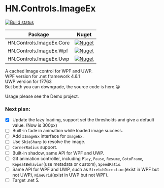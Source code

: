 ﻿# HN.Controls.ImageEx
[![Build status](https://github.com/h82258652/HN.Controls.ImageEx/workflows/CI/badge.svg)](https://github.com/h82258652/HN.Controls.ImageEx/workflows/CI/badge.svg)

| Package                  | Nuget                                                                                                                            |
| -                        | -                                                                                                                                |
| HN.Controls.ImageEx.Core | [![Nuget](https://img.shields.io/nuget/v/HN.Controls.ImageEx.Core.svg)](https://www.nuget.org/packages/HN.Controls.ImageEx.Core) |
| HN.Controls.ImageEx.Wpf  | [![Nuget](https://img.shields.io/nuget/v/HN.Controls.ImageEx.Wpf.svg)](https://www.nuget.org/packages/HN.Controls.ImageEx.Wpf)   |
| HN.Controls.ImageEx.Uwp  | [![Nuget](https://img.shields.io/nuget/v/HN.Controls.ImageEx.Uwp.svg)](https://www.nuget.org/packages/HN.Controls.ImageEx.Uwp)   |

A cached Image control for WPF and UWP.  
WPF version for .net framework 4.6.1  
UWP version for 17763  
But both you can downgrade, the source code is here.😀

Usage please see the Demo project.  

### Next plan: 
- [x] Update the lazy loading, support set the thresholds and give a default value. (Now is 300px)  
- [ ] Built-in fade in animation while loaded image success.  
- [ ] Add ```IImageEx``` interface for ```ImageEx```.  
- [ ] Use ```SkiaSharp``` to resolve the image.  
- [ ] ```CornerRadius``` support.  
- [ ] Built-in shadow, same API for WPF and UWP.  
- [ ] Gif animation controller, including ```Play```, ```Pause```, ```Resume```, ```GotoFrame```, ```RepeatBehavior```(use metadata or custom), ```SpeedRatio```.  
- [ ] Same API for WPF and UWP, such as ```StretchDirection```(exist in WPF but not UWP), ```NineGrid```(exist in UWP but not WPF).  
- [ ] Target .net 5.  